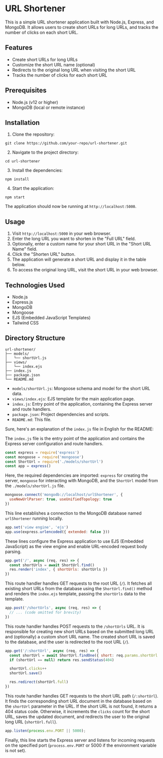 # URL Shortener

This is a simple URL shortener application built with Node.js, Express, and MongoDB. It allows users to create short URLs for long URLs, and tracks the number of clicks on each short URL.

## Features

- Create short URLs for long URLs
- Customize the short URL name (optional)
- Redirects to the original long URL when visiting the short URL
- Tracks the number of clicks for each short URL

## Prerequisites

- Node.js (v12 or higher)
- MongoDB (local or remote instance)

## Installation

1. Clone the repository:

```
git clone https://github.com/your-repo/url-shortener.git
```

2. Navigate to the project directory:

```
cd url-shortener
```

3. Install the dependencies:

```
npm install
```

4. Start the application:

```
npm start
```

The application should now be running at `http://localhost:5000`.

## Usage

1. Visit `http://localhost:5000` in your web browser.
2. Enter the long URL you want to shorten in the "Full URL" field.
3. Optionally, enter a custom name for your short URL in the "Short URL Name" field.
4. Click the "Shorten URL" button.
5. The application will generate a short URL and display it in the table below.
6. To access the original long URL, visit the short URL in your web browser.

## Technologies Used

- Node.js
- Express.js
- MongoDB
- Mongoose
- EJS (Embedded JavaScript Templates)
- Tailwind CSS

## Directory Structure

```
url-shortener/
├── models/
│   └── shortUrl.js
├── views/
│   └── index.ejs
├── index.js
├── package.json
└── README.md
```

- `models/shortUrl.js`: Mongoose schema and model for the short URL data.
- `views/index.ejs`: EJS template for the main application page.
- `index.js`: Entry point of the application, containing the Express server and route handlers.
- `package.json`: Project dependencies and scripts.
- `README.md`: This file.

Sure, here's an explanation of the `index.js` file in English for the README:

The `index.js` file is the entry point of the application and contains the Express server configuration and route handlers.

```javascript
const express = require('express')
const mongoose = require('mongoose')
const ShortUrl = require('./models/shortUrl')
const app = express()
```

Here, the required dependencies are imported: `express` for creating the server, `mongoose` for interacting with MongoDB, and the `ShortUrl` model from the `./models/shortUrl.js` file.

```javascript
mongoose.connect('mongodb://localhost/urlShortener', {
  useNewUrlParser: true, useUnifiedTopology: true
})
```

This line establishes a connection to the MongoDB database named `urlShortener` running locally.

```javascript
app.set('view engine', 'ejs')
app.use(express.urlencoded({ extended: false }))
```

These lines configure the Express application to use EJS (Embedded JavaScript) as the view engine and enable URL-encoded request body parsing.

```javascript
app.get('/', async (req, res) => {
  const shortUrls = await ShortUrl.find()
  res.render('index', { shortUrls: shortUrls })
})
```

This route handler handles GET requests to the root URL (`/`). It fetches all existing short URLs from the database using the `ShortUrl.find()` method and renders the `index.ejs` template, passing the `shortUrls` data to the template.

```javascript
app.post('/shortUrls', async (req, res) => {
  // ... (code omitted for brevity)
})
```

This route handler handles POST requests to the `/shortUrls` URL. It is responsible for creating new short URLs based on the submitted long URL and (optionally) a custom short URL name. The created short URL is saved to the database, and the user is redirected to the root URL (`/`).

```javascript
app.get('/:shortUrl', async (req, res) => {
  const shortUrl = await ShortUrl.findOne({ short: req.params.shortUrl })
  if (shortUrl == null) return res.sendStatus(404)

  shortUrl.clicks++
  shortUrl.save()

  res.redirect(shortUrl.full)
})
```

This route handler handles GET requests to the short URL path (`/:shortUrl`). It finds the corresponding short URL document in the database based on the `shortUrl` parameter in the URL. If the short URL is not found, it returns a 404 status code. Otherwise, it increments the `clicks` count for the short URL, saves the updated document, and redirects the user to the original long URL (`shortUrl.full`).

```javascript
app.listen(process.env.PORT || 5000);
```

Finally, this line starts the Express server and listens for incoming requests on the specified port (`process.env.PORT` or 5000 if the environment variable is not set).